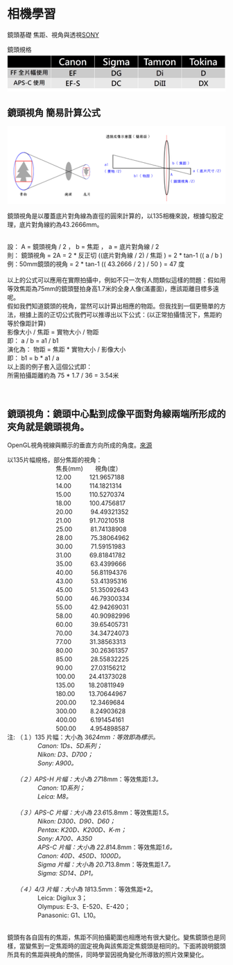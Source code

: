# 相機學習

鏡頭基礎
焦距、視角與透視[SONY](https://www.sony.com.tw/zh/electronics/focal-length-angle-of-view-perspective)

鏡頭規格
![image](https://github.com/YeeMeaning/YM_interesting/blob/master/image/%E5%90%84%E5%BB%A0%E7%89%8C%E9%8F%A1%E9%A0%AD%E8%A6%8F%E6%A0%BC.png)

## 鏡頭視角 簡易計算公式

![image](https://github.com/YeeMeaning/YM_interesting/blob/master/image/Camera%20FoV.png)

鏡頭視角是以覆蓋底片對角線為直徑的圓來計算的，以135相機來說，根據勾股定理，底片對角線約為43.2666mm。<br>
<br>

設： A = 鏡頭視角 / 2 ， b = 焦距 ， a = 底片對角線 / 2<br>
則： 鏡頭視角 = 2A = 2 * 反正切 ((底片對角線 / 2) / 焦距 ) = 2 * tan-1 (( a / b )<br>
例：50mm鏡頭的視角 = 2 * tan-1 (( 43.2666 / 2 ) / 50 ) = 47 度<br>
<br>
以上的公式可以應用在實際拍攝中，例如不只一次有人問類似這樣的問題：假如用等效焦距為75mm的鏡頭豎拍身高1.7米的全身人像(滿畫面)，應該距離目標多遠呢。<br>
假如我們知道鏡頭的視角，當然可以計算出相應的物距。但我找到一個更簡單的方法，根據上面的正切公式我們可以推導出以下公式：(以正常拍攝情況下，焦距約等於像距計算)<br>
影像大小 / 焦距 = 實物大小 / 物距<br>
即： a / b = a1 / b1  <br>
演化為： 物距 = 焦距 * 實物大小 / 影像大小<br>
即： b1 = b * a1 / a<br>
以上面的例子套入這個公式即：<br>
所需拍攝距離約為  75 * 1.7 / 36 = 3.54米<br>
<br>
<br>
## 鏡頭視角：鏡頭中心點到成像平面對角線兩端所形成的夾角就是鏡頭視角。<br>
OpenGL視角視線與顯示的垂直方向所成的角度。[來源](https://codertw.com/%E7%A8%8B%E5%BC%8F%E8%AA%9E%E8%A8%80/562893/)<br>

以135片幅規格，部分焦距的視角：<br>
　　　　　　　　焦長(mm)　　視角(度）<br>
　　　　　　　　12.00　　　121.9657188<br>
　　　　　　　　14.00　　　114.1821314<br>
　　　　　　　　15.00　　　110.5270374<br>
　　　　　　　　18.00　　　100.4756817<br>
　　　　　　　　20.00　　　94.49321352<br>
　　　　　　　　21.00　　　91.70210518<br>
　　　　　　　　25.00　　　81.74138908<br>
　　　　　　　　28.00　　　75.38064962<br>
　　　　　　　　30.00　　　71.59151983<br>
　　　　　　　　31.00　　　69.81841782<br>
　　　　　　　　35.00　　　63.4399666<br>
　　　　　　　　40.00　　　56.81194376<br>
　　　　　　　　43.00　　　53.41395316<br>
　　　　　　　　45.00　　　51.35092643<br>
　　　　　　　　50.00　　　46.79300334<br>
　　　　　　　　55.00　　　42.94269031<br>
　　　　　　　　58.00　　　40.90982996<br>
　　　　　　　　60.00　　　39.65405731<br>
　　　　　　　　70.00　　　34.34724073<br>
　　　　　　　　77.00　　　31.38563313<br>
　　　　　　　　80.00　　　30.26361357<br>
　　　　　　　　85.00　　　28.55832225<br>
　　　　　　　　90.00　　　27.03156212<br>
　　　　　　　　100.00　　 24.41373028<br>
　　　　　　　　135.00　　 18.20811949<br>
　　　　　　　　180.00　　 13.70644967<br>
　　　　　　　　200.00　　 12.3469684<br>
　　　　　　　　300.00　　 8.24903628<br>
　　　　　　　　400.00　　 6.191454161<br>
　　　　　　　　500.00　　 4.954898587<br>
注:   （１）135 片幅：大小為 36*24mm：等效即為標示。<br>
　　　　　Canon: 1Ds、5D系列；<br>
　　　　　Nikon: D3、D700；<br>
　　　　　Sony: A900。<br><br>
　　（２）APS-H 片幅：大小為 27*18mm：等效焦距*1.3。<br>
　　　　　Canon: 1D系列；<br>
　　　　　Leica: M8。<br><br>
　　（３）APS-C 片幅：大小為 23.6*15.8mm：等效焦距*1.5。<br>
　　　　　Nikon: D300、D90、D60；<br>
　　　　　Pentax: K20D、K200D、K-m；<br>
　　　　　Sony: A700、A350<br>
　　　　　APS-C 片幅：大小為 22.8*14.8mm：等效焦距*1.6。<br>
　　　　　Canon: 40D、450D、1000D。<br>
　　　　　Sigma 片幅：大小為 20.7*13.8mm：等效焦距*1.7。<br>
　　　　　Sigma: SD14、DP1。<br><br>
　　（４）4/3 片幅：大小為 18*13.5mm：等效焦距*2。<br>
　　　　　Leica: Digilux 3；<br>
　　　　　Olympus: E-3、E-520、E-420；<br>
　　　　　Panasonic: G1、L10。<br><br>

鏡頭有各自固有的焦距，焦距不同拍攝範圍也相應地有很大變化。變焦鏡頭也是同樣，當變焦到一定焦距時的固定視角與該焦距定焦鏡頭是相同的。下面將說明鏡頭所具有的焦距與視角的關係，同時學習因視角變化所導致的照片效果變化。


